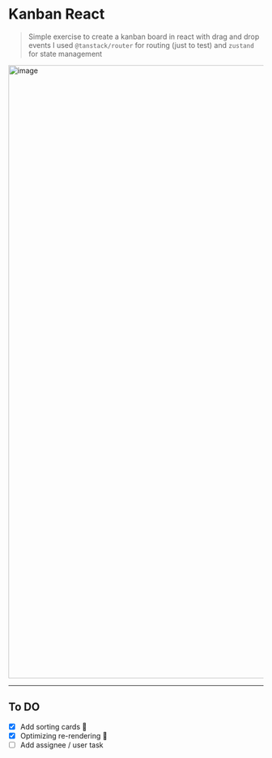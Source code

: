 # Kanban React

> Simple exercise to create a kanban board in react with drag and drop events
> I used `@tanstack/router` for routing (just to test) and `zustand` for state management

<img width="1210" alt="image" src="https://github.com/user-attachments/assets/e13e7898-4acb-42ca-94f5-1e80e5fe585b">

---

## To DO
- [x] Add sorting cards :tada:
- [x] Optimizing re-rendering :tada: 
- [ ] Add assignee / user task
